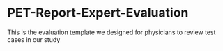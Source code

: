 # PET-Report-Expert-Evaluation
This is the evaluation template we designed for physicians to review test cases in our study
